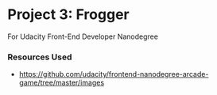 # Project 3: Frogger
For Udacity Front-End Developer Nanodegree

### Resources Used
- https://github.com/udacity/frontend-nanodegree-arcade-game/tree/master/images
